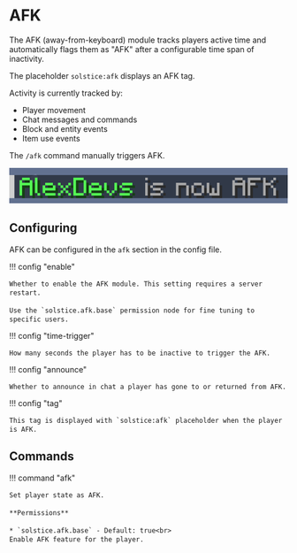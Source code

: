 # AFK

The AFK (away-from-keyboard) module tracks players active time and automatically flags them as "AFK" after a configurable time span of inactivity.

The placeholder `solstice:afk` displays an AFK tag.

Activity is currently tracked by:

- Player movement
- Chat messages and commands
- Block and entity events
- Item use events

The `/afk` command manually triggers AFK.

![AFK](../assets/features/afk.png)

## Configuring

AFK can be configured in the `afk` section in the config file.

!!! config "enable"

    Whether to enable the AFK module. This setting requires a server restart.
    
    Use the `solstice.afk.base` permission node for fine tuning to specific users.

!!! config "time-trigger"

    How many seconds the player has to be inactive to trigger the AFK.
    

!!! config "announce"

    Whether to announce in chat a player has gone to or returned from AFK.

!!! config "tag"

    This tag is displayed with `solstice:afk` placeholder when the player is AFK.

## Commands

!!! command "afk"

    Set player state as AFK.

    **Permissions**

    * `solstice.afk.base` - Default: true<br>
    Enable AFK feature for the player.